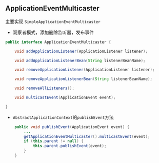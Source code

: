 

## ApplicationEventMulticaster

主要实现 `SimpleApplicationEventMulticaster`


* 观察者模式，添加删除监听器，发布事件
```java
public interface ApplicationEventMulticaster {

	void addApplicationListener(ApplicationListener listener);

	void addApplicationListenerBean(String listenerBeanName);

	void removeApplicationListener(ApplicationListener listener);

	void removeApplicationListenerBean(String listenerBeanName);

	void removeAllListeners();

	void multicastEvent(ApplicationEvent event);

}
```

* `AbstractApplicationContext`的`publishEvent`方法
```java
	public void publishEvent(ApplicationEvent event) {
        ...
		getApplicationEventMulticaster().multicastEvent(event);
		if (this.parent != null) {
			this.parent.publishEvent(event);
		}
	}
```